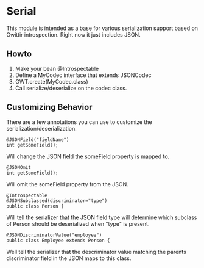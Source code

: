 Serial
======

This module is intended as a base for various serialization support based on
Gwittir introspection. Right now it just includes JSON.


Howto
-----

1.  Make your bean @Introspectable
2.  Define a MyCodec interface that extends JSONCodec<MyClass>
3.  GWT.create(MyCodec.class)
4.  Call serialize/deserialize on the codec class.


Customizing Behavior
--------------------

There are a few annotations you can use to customize the serialization/deserialization.

    @JSONField("fieldName")
    int getSomeField();

Will change the JSON field the someField property is mapped to.

    @JSONOmit
    int getSomeField();

Will omit the someField property from the JSON.

    @Introspectable
    @JSONSubclassed(discriminator="type")
    public class Person {

Will tell the serializer that the JSON field type will determine which subclass of
Person should be deserialized when "type" is present.

    @JSONDiscriminatorValue("employee")
    public class Employee extends Person {

Well tell the serializer that the descriminator value matching the parents discriminator
field in the JSON maps to this class.



